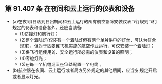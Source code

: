 ## 第 91.407 条 在夜间和云上运行的仪表和设备

- (a)在夜间(日落到日出期间和云上运行的所有航空器除安装仪表飞行规则飞行规定的仪表和设备各外，还应当装备:
	+ (1)防撞灯和航行灯；
	+ (2)两个着陆灯(仅装有一个着陆灯但有两个单独供电的灯丝，可认为符合规定)，但对于固定翼飞机实施的航空作业运行，可仅安装一个着陆灯；
	+ (3)供飞行组使用的、安全运行所必需的仪表和设备的照明；
	+ (4)客舱灯光；
	+ (5)在每一个机组成员座位处配置一个电筒；
- (b)航空器在夜间、云上运行或者局方另外规定的其他期间，应当按
规定开启或者显示灯光。